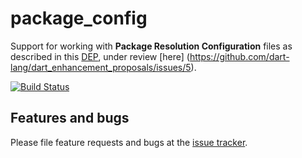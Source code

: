 # package_config

Support for working with **Package Resolution Configuration** files as described 
in this [DEP](https://github.com/lrhn/dep-pkgspec/blob/master/DEP-pkgspec.md), 
under review [here] (https://github.com/dart-lang/dart_enhancement_proposals/issues/5).

[![Build Status](https://travis-ci.org/dart-lang/package_config.svg)](https://travis-ci.org/dart-lang/linter)


## Features and bugs

Please file feature requests and bugs at the [issue tracker][tracker].

[tracker]: https://github.com/dart-lang/package_config/issues
